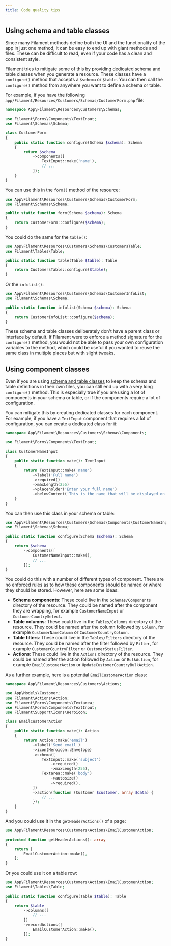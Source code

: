```yaml
---
title: Code quality tips
---
```


## Using schema and table classes

Since many Filament methods define both the UI and the functionality of the app in just one method, it can be easy to end up with giant methods and files. These can be difficult to read, even if your code has a clean and consistent style.

Filament tries to mitigate some of this by providing dedicated schema and table classes when you generate a resource. These classes have a `configure()` method that accepts a `$schema` or `$table`. You can then call the `configure()` method from anywhere you want to define a schema or table.

For example, if you have the following `app/Filament/Resources/Customers/Schemas/CustomerForm.php` file:

```php
namespace App\Filament\Resources\Customers\Schemas;

use Filament\Forms\Components\TextInput;
use Filament\Schemas\Schema;

class CustomerForm
{
    public static function configure(Schema $schema): Schema
    {
        return $schema
            ->components([
                TextInput::make('name'),
                // ...
            ]);
    }
}
```

You can use this in the `form()` method of the resource:

```php
use App\Filament\Resources\Customers\Schemas\CustomerForm;
use Filament\Schemas\Schema;

public static function form(Schema $schema): Schema
{
    return CustomerForm::configure($schema);
}
```

You could do the same for the `table()`:

```php
use App\Filament\Resources\Customers\Schemas\CustomersTable;
use Filament\Tables\Table;

public static function table(Table $table): Table
{
    return CustomersTable::configure($table);
}
```

Or the `infolist()`:

```php
use App\Filament\Resources\Customers\Schemas\CustomerInfoList;
use Filament\Schemas\Schema;

public static function infolist(Schema $schema): Schema
{
    return CustomerInfoList::configure($schema);
}
```

These schema and table classes deliberately don't have a parent class or interface by default. If Filament were to enforce a method signature for the `configure()` method, you would not be able to pass your own configuration variables to the method, which could be useful if you wanted to reuse the same class in multiple places but with slight tweaks.

## Using component classes

Even if you are using [schema and table classes](#using-schema-and-table-classes) to keep the schema and table definitions in their own files, you can still end up with a very long `configure()` method. This is especially true if you are using a lot of components in your schema or table, or if the components require a lot of configuration.

You can mitigate this by creating dedicated classes for each component. For example, if you have a `TextInput` component that requires a lot of configuration, you can create a dedicated class for it:

```php
namespace App\Filament\Resources\Customers\Schemas\Components;

use Filament\Forms\Components\TextInput;

class CustomerNameInput
{
    public static function make(): TextInput
    {
        return TextInput::make('name')
            ->label('Full name')
            ->required()
            ->maxLength(255)
            ->placeholder('Enter your full name')
            ->belowContent('This is the name that will be displayed on your profile.');
    }
}
```

You can then use this class in your schema or table:

```php
use App\Filament\Resources\Customers\Schemas\Components\CustomerNameInput;
use Filament\Schemas\Schema;

public static function configure(Schema $schema): Schema
{
    return $schema
        ->components([
            CustomerNameInput::make(),
            // ...
        ]);
}
```

You could do this with a number of different types of component. There are no enforced rules as to how these components should be named or where they should be stored. However, here are some ideas:

- **Schema components**: These could live in the `Schemas/Components` directory of the resource. They could be named after the component they are wrapping, for example `CustomerNameInput` or `CustomerCountrySelect`.
- **Table columns**: These could live in the `Tables/Columns` directory of the resource. They could be named after the column followed by `Column`, for example `CustomerNameColumn` or `CustomerCountryColumn`.
- **Table filters**: These could live in the `Tables/Filters` directory of the resource. They could be named after the filter followed by `Filter`, for example `CustomerCountryFilter` or `CustomerStatusFilter`.
- **Actions**: These could live in the `Actions` directory of the resource. They could be named after the action followed by `Action` or `BulkAction`, for example `EmailCustomerAction` or `UpdateCustomerCountryBulkAction`.

As a further example, here is a potential `EmailCustomerAction` class:

```php
namespace App\Filament\Resources\Customers\Actions;

use App\Models\Customer;
use Filament\Actions\Action;
use Filament\Forms\Components\Textarea;
use Filament\Forms\Components\TextInput;
use Filament\Support\Icons\Heroicon;

class EmailCustomerAction
{
    public static function make(): Action
    {
        return Action::make('email')
            ->label('Send email')
            ->icon(Heroicon::Envelope)
            ->schema([
                TextInput::make('subject')
                    ->required()
                    ->maxLength(255),
                Textarea::make('body')
                    ->autosize()
                    ->required(),
            ])
            ->action(function (Customer $customer, array $data) {
                // ...
            });
    }
}
```

And you could use it in the `getHeaderActions()` of a page:

```php
use App\Filament\Resources\Customers\Actions\EmailCustomerAction;

protected function getHeaderActions(): array
{
    return [
        EmailCustomerAction::make(),
    ];
}
```

Or you could use it on a table row:

```php
use App\Filament\Resources\Customers\Actions\EmailCustomerAction;
use Filament\Tables\Table;

public static function configure(Table $table): Table
{
    return $table
        ->columns([
            // ...
        ])
        ->recordActions([
            EmailCustomerAction::make(),
        ]);
}
```
